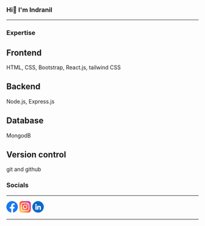 ### Hi👋 I'm Indranil

<!--
**Indra-photon/Indra-photon** is a ✨ _special_ ✨ repository because its `README.md` (this file) appears on your GitHub profile.

Here are some ideas to get you started:

- 🔭 I’m currently working on ...
- 🌱 I’m currently learning ...
- 👯 I’m looking to collaborate on ...
- 🤔 I’m looking for help with ...
- 💬 Ask me about ...
- 📫 How to reach me: ...
- 😄 Pronouns: ...
- ⚡ Fun fact: ...
-->
<hr>
<h3><b>Expertise</b></h3>
<h2>Frontend</h2>
<p>HTML, CSS, Bootstrap, React.js, tailwind CSS</p>
<h2>Backend</h2>
<p>Node.js, Express.js</p>
<h2>Database</h2>
<p>MongodB</p>
<h2>Version control</h2>
<p>git and github</p>

<h3><b>Socials</b></h3>
<hr>
<a href = "https://www.facebook.com/indranil.maiti.564/"><img src="facebook.png" height = 30px width = 30px></a>
<a href = "https://www.instagram.com/indra_lone_wolf/"><img src="instagram.png" height = 30px width = 30px></a>
<a href = "https://www.linkedin.com/in/indranil-maiti-b56967228/"><img src="linkedin.png" height = 30px width = 30px></a>
<hr>
